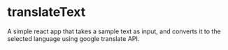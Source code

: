 # translateText
A  simple react app that takes a sample text as input, and converts it to the selected language using google translate API.
